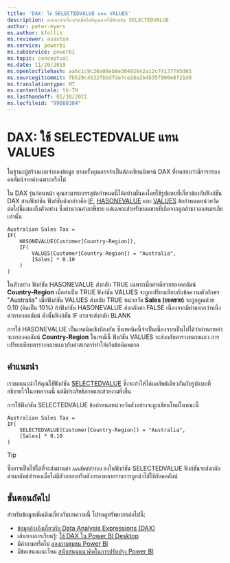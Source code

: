 ```yaml
---
title: 'DAX: ใช้ SELECTEDVALUE แทน VALUES'
description: คำแนะนำเกี่ยวกับเมื่อใดที่คุณควรใช้ฟังก์ชัน SELECTEDVALUE
author: peter-myers
ms.author: kfollis
ms.reviewer: asaxton
ms.service: powerbi
ms.subservice: powerbi
ms.topic: conceptual
ms.date: 11/20/2019
ms.openlocfilehash: aa6c1c9c20a08eb8e30492642a12c74137795d85
ms.sourcegitcommit: fb529c4532fbbdfde7ce28e2b4b35f990e8f21d9
ms.translationtype: MT
ms.contentlocale: th-TH
ms.lasthandoff: 01/30/2021
ms.locfileid: "99088384"
---
```

# <a name="dax-use-selectedvalue-instead-of-values"></a>DAX: ใช้ SELECTEDVALUE แทน VALUES

ในฐานะผู้สร้างแบบจำลองข้อมูล บางครั้งคุณอาจจำเป็นต้องเขียนนิพจน์ DAX ที่ทดสอบว่ามีการกรองคอลัมน์จากค่าเฉพาะหรือไม่

ใน DAX รุ่นก่อนหน้า คุณสามารถบรรลุข้อกำหนดนี้ได้อย่างมั่นคงโดยใช้รูปแบบที่เกี่ยวข้องกับฟังก์ชัน DAX สามฟังก์ชัน ฟังก์ชันดังกล่าวคือ [IF](/dax/if-function-dax), [HASONEVALUE](/dax/hasonevalue-function-dax) และ [VALUES](/dax/values-function-dax) ข้อกำหนดหน่วยวัดต่อไปนี้แสดงถึงตัวอย่าง ซึ่งคำนวณค่าภาษีขาย แต่เฉพาะสำหรับยอดขายที่เกิดจากลูกค้าชาวออสเตรเลียเท่านั้น

```dax
Australian Sales Tax =
IF(
    HASONEVALUE(Customer[Country-Region]),
    IF(
        VALUES(Customer[Country-Region]) = "Australia",
        [Sales] * 0.10
    )
)
```

ในตัวอย่าง ฟังก์ชัน HASONEVALUE ส่งกลับ TRUE เฉพาะเมื่อค่าเดียวกรองคอลัมน์ **Country-Region** เมื่อค่าเป็น TRUE ฟังก์ชัน VALUES จะถูกเปรียบเทียบกับข้อความตัวอักษร "Australia" เมื่อฟังก์ชัน VALUES ส่งกลับ TRUE หน่วยวัด **Sales (ยอดขาย)** จะถูกคูณด้วย 0.10 (คิดเป็น 10%) ถ้าฟังก์ชัน HASONEVALUE ส่งกลับค่า FALSE เนื่องจากมีค่ามากกว่าหนึ่งค่ากรองคอลัมน์ ดังนั้นฟังก์ชัน IF แรกจะส่งกลับ BLANK

การใช้ HASONEVALUE เป็นเทคนิคเชิงป้องกัน ซึ่งเทคนิคนี้จำเป็นเนื่องจากเป็นไปได้ว่าค่าหลายค่าจะกรองคอลัมน์ **Country-Region** ในกรณีนี้ ฟังก์ชัน VALUES จะส่งกลับตารางหลายแถว การเปรียบเทียบตารางหลายแถวกับค่าสเกลาร์ทำให้เกิดข้อผิดพลาด

## <a name="recommendation"></a>คำแนะนำ

เราขอแนะนำให้คุณใช้ฟังก์ชัน [SELECTEDVALUE](/dax/selectedvalue-function) ซึ่งจะทำให้ได้ผลลัพธ์เดียวกันกับรูปแบบที่อธิบายไว้ในบทความนี้ แต่มีประสิทธิภาพและสวยงามยิ่งขึ้น

การใช้ฟังก์ชัน SELECTEDVALUE ข้อกำหนดหน่วยวัดตัวอย่างจะถูกเขียนใหม่ในขณะนี้

```dax
Australian Sales Tax =
IF(
    SELECTEDVALUE(Customer[Country-Region]) = "Australia",
    [Sales] * 0.10
)
```

> [!TIP]
> ซึ่งอาจเป็นไปได้ที่จะส่งผ่านค่า _ผลลัพธ์สำรอง_ ลงในฟังก์ชัน SELECTEDVALUE ฟังก์ชันจะส่งกลับค่าผลลัพธ์สำรองเมื่อไม่มีตัวกรองหรือตัวกรองหลายรายการถูกนำไปใช้กับคอลัมน์

## <a name="next-steps"></a>ขั้นตอนถัดไป

สำหรับข้อมูลเพิ่มเติมเกี่ยวกับบทความนี้ โปรดดูทรัพยากรต่อไปนี้:

- [ข้อมูลอ้างอิงเกี่ยวกับ Data Analysis Expressions (DAX)](/dax/)
- เส้นทางการเรียนรู้: [ใช้ DAX ใน Power BI Desktop](/learn/paths/dax-power-bi/)
- มีคำถามหรือไม่ [ลองถามชุมชน Power BI](https://community.powerbi.com/)
- มีข้อเสนอแนะไหม [สนับสนุนแนวคิดในการปรับปรุง Power BI](https://ideas.powerbi.com)